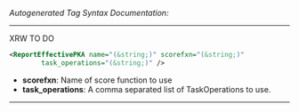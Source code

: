 <!-- THIS IS AN AUTOGENERATED FILE: Don't edit it directly, instead change the schema definition in the code itself. -->

_Autogenerated Tag Syntax Documentation:_

---
XRW TO DO

```xml
<ReportEffectivePKA name="(&string;)" scorefxn="(&string;)"
        task_operations="(&string;)" />
```

-   **scorefxn**: Name of score function to use
-   **task_operations**: A comma separated list of TaskOperations to use.

---
